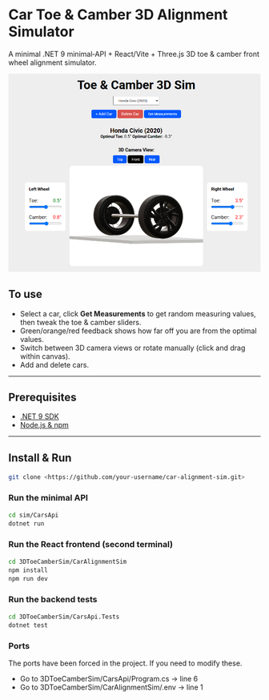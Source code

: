 # Car Toe & Camber 3D Alignment Simulator

A minimal .NET 9 minimal‐API + React/Vite + Three.js 3D toe & camber front wheel alignment simulator.

![App Screenshot](assets/image.png)

## To use

- Select a car, click **Get Measurements** to get random measuring values, then tweak the toe & camber sliders.
- Green/orange/red feedback shows how far off you are from the optimal values.
- Switch between 3D camera views or rotate manually (click and drag within canvas).
- Add and delete cars.

---

## Prerequisites

- [.NET 9 SDK](https://dotnet.microsoft.com/download)
- [Node.js & npm](https://nodejs.org)

---

## Install & Run

```bash
git clone <https://github.com/your-username/car-alignment-sim.git>
```

### Run the minimal API

```bash
cd sim/CarsApi
dotnet run
```

### Run the React frontend (second terminal)

```bash
cd 3DToeCamberSim/CarAlignmentSim
npm install
npm run dev
```

### Run the backend tests

```bash
cd 3DToeCamberSim/CarsApi.Tests
dotnet test
```

### Ports

The ports have been forced in the project. If you need to modify these.

- Go to 3DToeCamberSim/CarsApi/Program.cs → line 6
- Go to 3DToeCamberSim/CarAlignmentSim/.env → line 1
